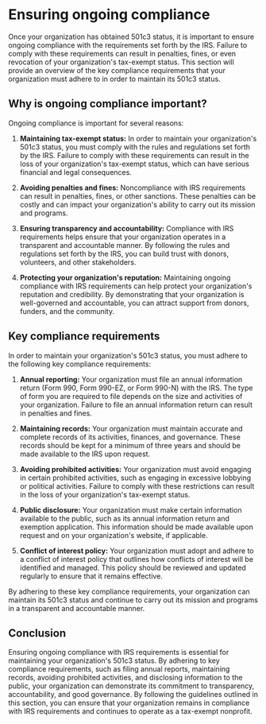 # Ensuring ongoing compliance

Once your organization has obtained 501c3 status, it is important to ensure ongoing compliance with the requirements set forth by the IRS. Failure to comply with these requirements can result in penalties, fines, or even revocation of your organization's tax-exempt status. This section will provide an overview of the key compliance requirements that your organization must adhere to in order to maintain its 501c3 status.

## Why is ongoing compliance important?

Ongoing compliance is important for several reasons:

1. **Maintaining tax-exempt status:** In order to maintain your organization's 501c3 status, you must comply with the rules and regulations set forth by the IRS. Failure to comply with these requirements can result in the loss of your organization's tax-exempt status, which can have serious financial and legal consequences.

2. **Avoiding penalties and fines:** Noncompliance with IRS requirements can result in penalties, fines, or other sanctions. These penalties can be costly and can impact your organization's ability to carry out its mission and programs.

3. **Ensuring transparency and accountability:** Compliance with IRS requirements helps ensure that your organization operates in a transparent and accountable manner. By following the rules and regulations set forth by the IRS, you can build trust with donors, volunteers, and other stakeholders.

4. **Protecting your organization's reputation:** Maintaining ongoing compliance with IRS requirements can help protect your organization's reputation and credibility. By demonstrating that your organization is well-governed and accountable, you can attract support from donors, funders, and the community.

## Key compliance requirements

In order to maintain your organization's 501c3 status, you must adhere to the following key compliance requirements:

1. **Annual reporting:** Your organization must file an annual information return (Form 990, Form 990-EZ, or Form 990-N) with the IRS. The type of form you are required to file depends on the size and activities of your organization. Failure to file an annual information return can result in penalties and fines.

2. **Maintaining records:** Your organization must maintain accurate and complete records of its activities, finances, and governance. These records should be kept for a minimum of three years and should be made available to the IRS upon request.

3. **Avoiding prohibited activities:** Your organization must avoid engaging in certain prohibited activities, such as engaging in excessive lobbying or political activities. Failure to comply with these restrictions can result in the loss of your organization's tax-exempt status.

4. **Public disclosure:** Your organization must make certain information available to the public, such as its annual information return and exemption application. This information should be made available upon request and on your organization's website, if applicable.

5. **Conflict of interest policy:** Your organization must adopt and adhere to a conflict of interest policy that outlines how conflicts of interest will be identified and managed. This policy should be reviewed and updated regularly to ensure that it remains effective.

By adhering to these key compliance requirements, your organization can maintain its 501c3 status and continue to carry out its mission and programs in a transparent and accountable manner.

## Conclusion

Ensuring ongoing compliance with IRS requirements is essential for maintaining your organization's 501c3 status. By adhering to key compliance requirements, such as filing annual reports, maintaining records, avoiding prohibited activities, and disclosing information to the public, your organization can demonstrate its commitment to transparency, accountability, and good governance. By following the guidelines outlined in this section, you can ensure that your organization remains in compliance with IRS requirements and continues to operate as a tax-exempt nonprofit.
